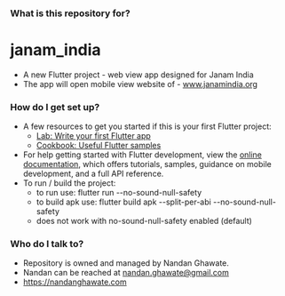 ### What is this repository for? ###

# janam_india
* A new Flutter project - web view app designed for Janam India
* The app will open mobile view website of - www.janamindia.org

### How do I get set up? ###

* A few resources to get you started if this is your first Flutter project:
    - [Lab: Write your first Flutter app](https://docs.flutter.dev/get-started/codelab)
    - [Cookbook: Useful Flutter samples](https://docs.flutter.dev/cookbook)
* For help getting started with Flutter development, view the [online documentation](https://docs.flutter.dev/), which offers tutorials, samples, guidance on mobile development, and a full API reference.
* To run / build the project:
    - to run use: flutter run --no-sound-null-safety
    - to build apk use: flutter build apk --split-per-abi --no-sound-null-safety
    - does not work with no-sound-null-safety enabled (default)

### Who do I talk to? ###

* Repository is owned and managed by Nandan Ghawate.
* Nandan can be reached at nandan.ghawate@gmail.com
* https://nandanghawate.com